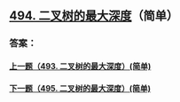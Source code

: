 ## [494. 二叉树的最大深度](https://leetcode-cn.com/problems/merge-two-sorted-lists/)（简单）





### 答案：



#### [上一题（493. 二叉树的最大深度）(简单)](https://github.com/sdwwld/leetCode/blob/master/src/main/java/com/wld/java/leetcode/leetCode0493.md)

#### [下一题（495. 二叉树的最大深度）(简单)](https://github.com/sdwwld/leetCode/blob/master/src/main/java/com/wld/java/leetcode/leetCode0495.md)